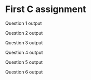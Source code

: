 # First C assignment

Question 1 output

Question 2 output

Question 3 output

Question 4 output

Question 5 output

Question 6 output


